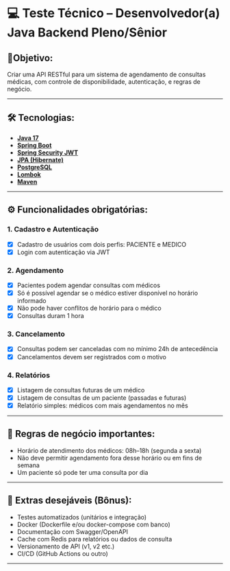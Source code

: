 # 💻 Teste Técnico – Desenvolvedor(a) Java Backend Pleno/Sênior

## 📌Objetivo:

Criar uma API RESTful para um sistema de agendamento de consultas médicas, com controle de disponibilidade, autenticação, e regras de negócio.

---

## 🛠 Tecnologias:

- **[Java 17](https://www.oracle.com/java)**
- **[Spring Boot](https://spring.io/projects/spring-boot)**
- **[Spring Security JWT](https://spring.io/projects/spring-boot)**
- **[JPA (Hibernate)](https://spring.io/projects/spring-boot)**
- **[PostgreSQL](https://www.postgresql.org)**
- **[Lombok](https://projectlombok.org)**
- **[Maven](https://maven.apache.org)**

---

## ⚙️ Funcionalidades obrigatórias:

### 1. Cadastro e Autenticação

- [x] Cadastro de usuários com dois perfis: PACIENTE e MEDICO
- [x] Login com autenticação via JWT

### 2. Agendamento

- [x] Pacientes podem agendar consultas com médicos
- [x] Só é possível agendar se o médico estiver disponível no horário informado
- [x] Não pode haver conflitos de horário para o médico
- [x] Consultas duram 1 hora

### 3. Cancelamento

- [x] Consultas podem ser canceladas com no mínimo 24h de antecedência
- [x] Cancelamentos devem ser registrados com o motivo

### 4. Relatórios

- [x] Listagem de consultas futuras de um médico
- [x] Listagem de consultas de um paciente (passadas e futuras)
- [x] Relatório simples: médicos com mais agendamentos no mês

---

## 📄 Regras de negócio importantes:

- Horário de atendimento dos médicos: 08h–18h (segunda a sexta)
- Não deve permitir agendamento fora desse horário ou em fins de semana
- Um paciente só pode ter uma consulta por dia

---

## 📄 Extras desejáveis (Bônus):

- Testes automatizados (unitários e integração)
- Docker (Dockerfile e/ou docker-compose com banco)
- Documentação com Swagger/OpenAPI
- Cache com Redis para relatórios ou dados de consulta
- Versionamento de API (v1, v2 etc.)
- CI/CD (GitHub Actions ou outro)

---

